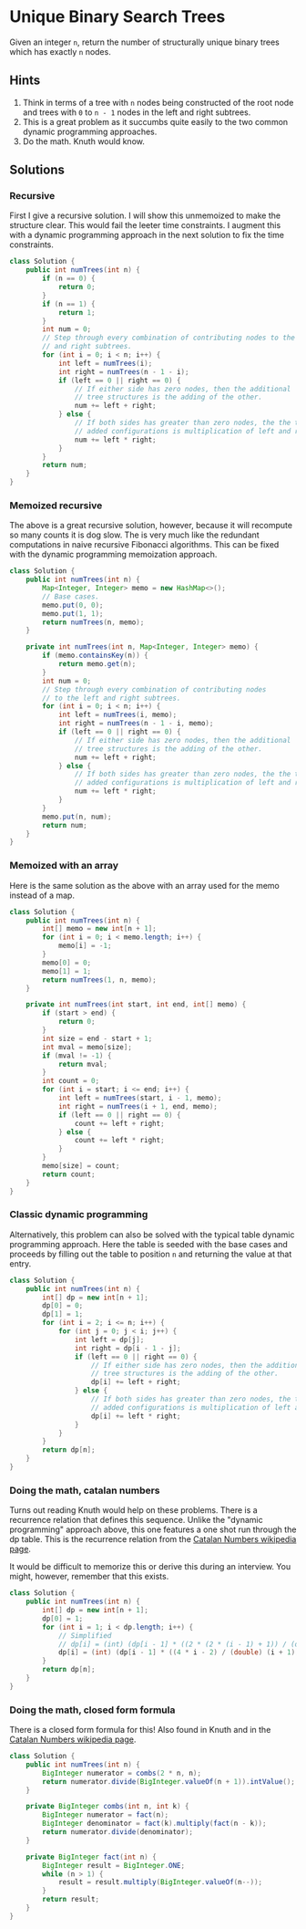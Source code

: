 # Unique Binary Search Trees

Given an integer `n`, return the number of structurally unique binary
trees which has exactly `n` nodes.

## Hints

1. Think in terms of a tree with `n` nodes being constructed of the root
   node and trees with `0` to `n - 1` nodes in the left and right subtrees.
1. This is a great problem as it succumbs quite easily to the two common
   dynamic programming approaches.
1. Do the math. Knuth would know.

## Solutions

### Recursive

First I give a recursive solution. I will show this unmemoized to make the
structure clear. This would fail the leeter time constraints. I augment this
with a dynamic programming approach in the next solution to fix the time
constraints.

```java
class Solution {
    public int numTrees(int n) {
        if (n == 0) {
            return 0;
        }
        if (n == 1) {
            return 1;
        }
        int num = 0;
        // Step through every combination of contributing nodes to the left
        // and right subtrees.
        for (int i = 0; i < n; i++) {
            int left = numTrees(i);
            int right = numTrees(n - 1 - i);
            if (left == 0 || right == 0) {
                // If either side has zero nodes, then the additional
                // tree structures is the adding of the other.
                num += left + right;
            } else {
                // If both sides has greater than zero nodes, the the total
                // added configurations is multiplication of left and right.
                num += left * right;
            }
        }
        return num;
    }
}
```

### Memoized recursive

The above is a great recursive solution, however, because it will recompute
so many counts it is dog slow. The is very much like the redundant computations
in naive recursive Fibonacci algorithms. This can be fixed with the dynamic
programming memoization approach.

```java
class Solution {
    public int numTrees(int n) {
        Map<Integer, Integer> memo = new HashMap<>();
        // Base cases.
        memo.put(0, 0);
        memo.put(1, 1);
        return numTrees(n, memo);
    }

    private int numTrees(int n, Map<Integer, Integer> memo) {
        if (memo.containsKey(n)) {
            return memo.get(n);
        }
        int num = 0;
        // Step through every combination of contributing nodes
        // to the left and right subtrees.
        for (int i = 0; i < n; i++) {
            int left = numTrees(i, memo);
            int right = numTrees(n - 1 - i, memo);
            if (left == 0 || right == 0) {
                // If either side has zero nodes, then the additional
                // tree structures is the adding of the other.
                num += left + right;
            } else {
                // If both sides has greater than zero nodes, the the total
                // added configurations is multiplication of left and right.
                num += left * right;
            }
        }
        memo.put(n, num);
        return num;
    }
}
```

### Memoized with an array

Here is the same solution as the above with an array used for the memo instead
of a map.

```java
class Solution {
    public int numTrees(int n) {
        int[] memo = new int[n + 1];
        for (int i = 0; i < memo.length; i++) {
            memo[i] = -1;
        }
        memo[0] = 0;
        memo[1] = 1;
        return numTrees(1, n, memo);
    }

    private int numTrees(int start, int end, int[] memo) {
        if (start > end) {
            return 0;
        }
        int size = end - start + 1;
        int mval = memo[size];
        if (mval != -1) {
            return mval;
        }
        int count = 0;
        for (int i = start; i <= end; i++) {
            int left = numTrees(start, i - 1, memo);
            int right = numTrees(i + 1, end, memo);
            if (left == 0 || right == 0) {
                count += left + right;
            } else {
                count += left * right;
            }
        }
        memo[size] = count;
        return count;
    }
}
```

### Classic dynamic programming

Alternatively, this problem can also be solved with the typical table
dynamic programming approach. Here the table is seeded with the base cases
and proceeds by filling out the table to position `n` and returning the
value at that entry.

```java
class Solution {
    public int numTrees(int n) {
        int[] dp = new int[n + 1];
        dp[0] = 0;
        dp[1] = 1;
        for (int i = 2; i <= n; i++) {
            for (int j = 0; j < i; j++) {
                int left = dp[j];
                int right = dp[i - 1 - j];
                if (left == 0 || right == 0) {
                    // If either side has zero nodes, then the additional
                    // tree structures is the adding of the other.
                    dp[i] += left + right;
                } else {
                    // If both sides has greater than zero nodes, the the total
                    // added configurations is multiplication of left and right.
                    dp[i] += left * right;
                }
            }
        }
        return dp[n];
    }
}
```

### Doing the math, catalan numbers

Turns out reading Knuth would help on these problems. There is a recurrence relation that defines this
sequence. Unlike the "dynamic programming" approach above, this one features a one shot run through the
dp table. This is the recurrence relation from the
[Catalan Numbers wikipedia page](https://en.wikipedia.org/wiki/Catalan_number).

It would be difficult to memorize this or derive this during an interview. You might, however,
remember that this exists.

```java
class Solution {
    public int numTrees(int n) {
        int[] dp = new int[n + 1];
        dp[0] = 1;
        for (int i = 1; i < dp.length; i++) {
            // Simplified
            // dp[i] = (int) (dp[i - 1] * ((2 * (2 * (i - 1) + 1)) / (double) (i -1 + 2)));
            dp[i] = (int) (dp[i - 1] * ((4 * i - 2) / (double) (i + 1)));
        }
        return dp[n];
    }
}
```

### Doing the math, closed form formula

There is a closed form formula for this! Also found in Knuth and in the
[Catalan Numbers wikipedia page](https://en.wikipedia.org/wiki/Catalan_number).

```java
class Solution {
    public int numTrees(int n) {
        BigInteger numerator = combs(2 * n, n);
        return numerator.divide(BigInteger.valueOf(n + 1)).intValue();
    }

    private BigInteger combs(int n, int k) {
        BigInteger numerator = fact(n);
        BigInteger denominator = fact(k).multiply(fact(n - k));
        return numerator.divide(denominator);
    }

    private BigInteger fact(int n) {
        BigInteger result = BigInteger.ONE;
        while (n > 1) {
            result = result.multiply(BigInteger.valueOf(n--));
        }
        return result;
    }
}
```
